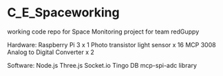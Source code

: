 # C_E_Spaceworking
working code repo for Space Monitoring project for team redGuppy

Hardware:
Raspberry Pi 3 x 1
Photo transistor light sensor x 16
MCP 3008 Analog to Digital Converter x 2

Software:
Node.js
Three.js
Socket.io
Tingo DB
mcp-spi-adc library

